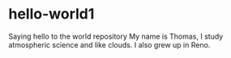 # hello-world1
Saying hello to the world repository
My name is Thomas, I study atmospheric science and like clouds. I also grew up in Reno.
